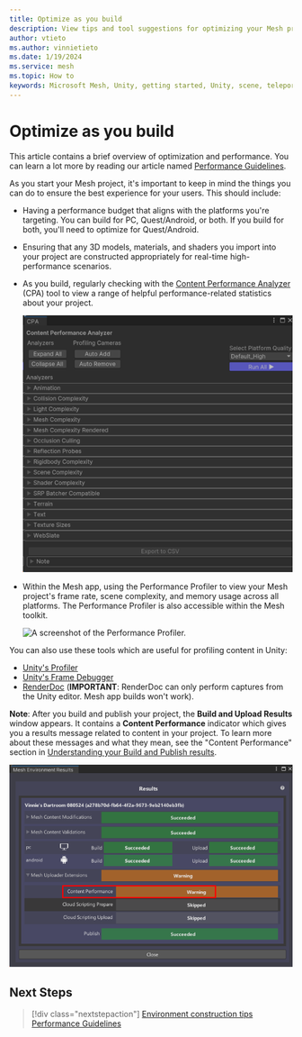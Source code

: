 ```yaml
---
title: Optimize as you build
description: View tips and tool suggestions for optimizing your Mesh project as you build it.
author: vtieto
ms.author: vinnietieto
ms.date: 1/19/2024
ms.service: mesh
ms.topic: How to
keywords: Microsoft Mesh, Unity, getting started, Unity, scene, teleportation, navmesh, travel point, travelgroup, player movement
---
```


# Optimize as you build

This article contains a brief overview of optimization and performance. You can learn a lot more by reading our article named [Performance Guidelines](../debug-and-optimize-performance/performance-guidelines.md).

As you start your Mesh project, it's important to keep in mind the things you can do to ensure the best experience  for your users. This should include:

- Having a performance budget that aligns with the platforms you're targeting. You can build for PC, Quest/Android, or both. If you build for both, you'll need to optimize for Quest/Android.

- Ensuring that any 3D models, materials, and shaders you import into your project are constructed appropriately for real-time high-performance scenarios.

- As you build, regularly checking with the [Content Performance Analyzer](../debug-and-optimize-performance/cpa.md) (CPA) tool to view a range of helpful performance-related statistics about your project.

    ![A screenshot of the Content Performance Analyzer tool.](../../media/build-your-basic-environment/005-cpa-analyzer-with-background.png)

- Within the Mesh app, using the Performance Profiler to view your Mesh project's frame rate, scene complexity, and memory usage across all platforms. The Performance Profiler is also accessible within the Mesh toolkit.

    ![A screenshot of the Performance Profiler.](../../media/build-your-basic-environment/006-performance-profiler.png)

You can also use these tools which are useful for profiling content in Unity:

- [Unity's Profiler](https://docs.unity3d.com/Manual/Profiler.html)
- [Unity's Frame Debugger](https://docs.unity3d.com/Manual/FrameDebugger.html)
- [RenderDoc](https://docs.unity3d.com/Manual/RenderDocIntegration.html) (**IMPORTANT**: RenderDoc can only perform captures from the Unity editor. Mesh app builds won't work).

**Note**: After you build and publish your project, the **Build and Upload Results** window appears. It contains a **Content Performance** indicator which gives you a results message related to content in your project. To learn more about these messages and what they mean, see the "Content Performance" section in [Understanding your Build and Publish results](../make-your-environment-available/understanding-build-and-publish-results.md#content-performance).

![A screenshot of the Build and Upload results window with the Content Performance indicator highlighted.](../../media/build-your-basic-environment/007-build-and-upload-expanded.png)

## Next Steps

> [!div class="nextstepaction"]
> [Environment construction tips](./environment-construction-tips.md)
> [Performance Guidelines](../debug-and-optimize-performance/performance-guidelines.md)
